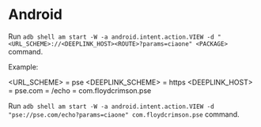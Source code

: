 # Android

Run `adb shell am start -W -a android.intent.action.VIEW -d "<URL_SCHEME>://<DEEPLINK_HOST><ROUTE>?params=ciaone" <PACKAGE>` command.

Example:

<URL_SCHEME> = pse
<DEEPLINK_SCHEME> = https
<DEEPLINK_HOST> = pse.com
<ROUTE> = /echo
<PACKAGE> = com.floydcrimson.pse

Run `adb shell am start -W -a android.intent.action.VIEW -d "pse://pse.com/echo?params=ciaone" com.floydcrimson.pse` command.
